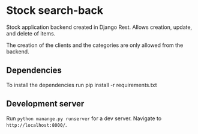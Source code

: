 # Stock search-back

Stock application backend created in Django Rest. 
Allows creation, update, and delete of items.

The creation of the clients and the categories are only allowed from the backend.

## Dependencies 

To install the dependencies run pip install -r requirements.txt

## Development server

Run `python manange.py runserver` for a dev server. Navigate to `http://localhost:8000/`. 
